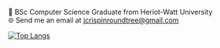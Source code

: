 🌱 BSc Computer Science Graduate from Heriot-Watt University   
🌐 Send me an email at jcrispinroundtree@gmail.com  

[![Top Langs](https://github-readme-stats-tau-black-75.vercel.app/api/top-langs/?username=jcrispinroundtree&bg_color=0,30031a,1c0e0e&title_color=FFFFFF&text_color=FFFFFF&border_color=000000&theme=shadow_red&layout=compact)](https://github.com/anuraghazra/github-readme-stats)

